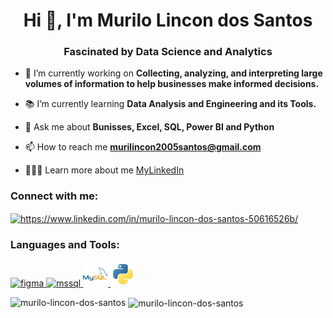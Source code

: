 <h1 align="center">Hi 👋, I'm Murilo Lincon dos Santos</h1>
<h3 align="center">Fascinated by Data Science and Analytics</h3>

- 💼 I’m currently working on **Collecting, analyzing, and interpreting large volumes of information to help businesses make informed decisions.**

- 📚 I’m currently learning **Data Analysis and Engineering and its Tools.**

- 💬 Ask me about **Bunisses, Excel, SQL, Power BI and Python**

- 📫 How to reach me **murilincon2005santos@gmail.com**

- 🧍🏽‍♂️ Learn more about me [MyLinkedIn](https://www.linkedin.com/in/murilo-lincon-dos-santos-50616526b/)

<h3 align="left">Connect with me:</h3>
<p align="left">
<a href="https://www.linkedin.com/in/murilo-lincon-dos-santos-50616526b/" target="blank"><img align="center" src="https://raw.githubusercontent.com/rahuldkjain/github-profile-readme-generator/master/src/images/icons/Social/linked-in-alt.svg" alt="https://www.linkedin.com/in/murilo-lincon-dos-santos-50616526b/" height="30" width="40" /></a>
</p>

<h3 align="left">Languages and Tools:</h3>
<p align="left"> <a href="https://www.figma.com/" target="_blank" rel="noreferrer"> <img src="https://www.vectorlogo.zone/logos/figma/figma-icon.svg" alt="figma" width="40" height="40"/> </a> <a href="https://www.microsoft.com/en-us/sql-server" target="_blank" rel="noreferrer"> <img src="https://www.svgrepo.com/show/303229/microsoft-sql-server-logo.svg" alt="mssql" width="40" height="40"/> </a> <a href="https://www.mysql.com/" target="_blank" rel="noreferrer"> <img src="https://raw.githubusercontent.com/devicons/devicon/master/icons/mysql/mysql-original-wordmark.svg" alt="mysql" width="40" height="40"/> </a> <a href="https://www.python.org" target="_blank" rel="noreferrer"> <img src="https://raw.githubusercontent.com/devicons/devicon/master/icons/python/python-original.svg" alt="python" width="40" height="40"/> </a> </p>

<p><img align="left" src="https://github-readme-stats.vercel.app/api/top-langs?username=murilo-lincon-dos-santos&show_icons=true&locale=en&layout=compact" alt="murilo-lincon-dos-santos" /></p>

<p>&nbsp;<img align="center" src="https://github-readme-stats.vercel.app/api?username=murilo-lincon-dos-santos&show_icons=true&locale=en" alt="murilo-lincon-dos-santos" /></p>
